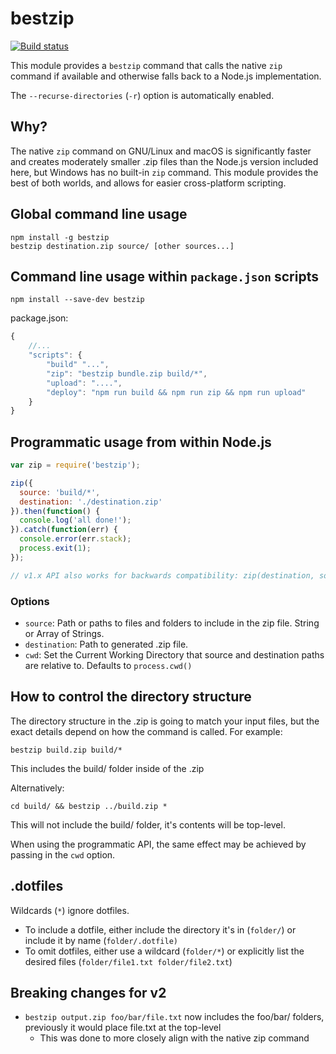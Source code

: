 # bestzip

[![Build status](https://travis-ci.org/nfriedly/node-bestzip.svg?branch=master)](https://travis-ci.org/nfriedly/node-bestzip)

This module provides a `bestzip` command that calls the native `zip` command if available and otherwise falls back to a
Node.js implementation.

The `--recurse-directories` (`-r`) option is automatically enabled.

## Why?

The native `zip` command on GNU/Linux and macOS is significantly faster and creates moderately smaller .zip files than the Node.js version included here, but Windows has no built-in `zip` command. This module provides the best of both worlds, and allows for easier cross-platform scripting.

## Global command line usage

    npm install -g bestzip
    bestzip destination.zip source/ [other sources...]

## Command line usage within `package.json` scripts

    npm install --save-dev bestzip

package.json:

```javascript
{
    //...
    "scripts": {
        "build" "...",
        "zip": "bestzip bundle.zip build/*",
        "upload": "....",
        "deploy": "npm run build && npm run zip && npm run upload"
    }
}
```

## Programmatic usage from within Node.js

```javascript
var zip = require('bestzip');

zip({
  source: 'build/*',
  destination: './destination.zip'
}).then(function() {
  console.log('all done!');
}).catch(function(err) {
  console.error(err.stack);
  process.exit(1);
});

// v1.x API also works for backwards compatibility: zip(destination, sources, callback)
```

### Options

* `source`: Path or paths to files and folders to include in the zip file. String or Array of Strings.
* `destination`: Path to generated .zip file.
* `cwd`: Set the Current Working Directory that source and destination paths are relative to. Defaults to `process.cwd()`

## How to control the directory structure

The directory structure in the .zip is going to match your input files, but the exact details depend on how the command is called. For example:

`bestzip build.zip build/*`

This includes the build/ folder inside of the .zip

Alternatively:

`cd build/ && bestzip ../build.zip *`

This will not include the build/ folder, it's contents will be top-level.

When using the programmatic API, the same effect may be achieved by passing in the `cwd` option.

## .dotfiles

Wildcards (`*`) ignore dotfiles.

* To include a dotfile, either include the directory it's in (`folder/`) or include it by name (`folder/.dotfile)`
* To omit dotfiles, either use a wildcard (`folder/*`) or explicitly list the desired files (`folder/file1.txt folder/file2.txt`)

## Breaking changes for v2

* `bestzip output.zip foo/bar/file.txt` now includes the foo/bar/ folders, previously it would place file.txt at the top-level
  * This was done to more closely align with the native zip command
